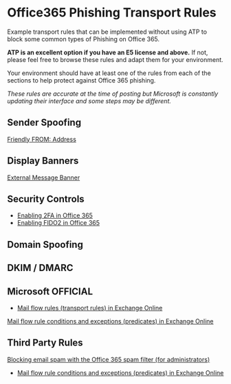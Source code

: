 # Office365 Phishing Transport Rules

Example transport rules that can be implemented without using ATP to block some common types of Phishing on Office 365.

**ATP is an excellent option if you have an E5 license and above.** If not, please feel free to browse these rules and adapt them for your environment. 

Your environment should have at least one of the rules from each of the sections to help protect against Office 365 phishing. 

*These rules are accurate at the time of posting but Microsoft is constantly updating their interface and some steps may be different.*


## Sender Spoofing

[Friendly FROM: Address](/friendly-from/README.md)

## Display Banners

[External Message Banner](/external-sender/README.md)

## Security Controls

- [Enabling 2FA in Office 365](/security/office365-enable-2fa.md)
- [Enabling FIDO2 in Office 365](/security/office365-enable-FIDO2.md)

## Domain Spoofing


## DKIM / DMARC


## Microsoft OFFICIAL

- [Mail flow rules (transport rules) in Exchange Online](https://docs.microsoft.com/en-us/exchange/security-and-compliance/mail-flow-rules/mail-flow-rules)

[Mail flow rule conditions and exceptions (predicates) in Exchange Online](https://docs.microsoft.com/en-us/exchange/security-and-compliance/mail-flow-rules/conditions-and-exceptions)

## Third Party Rules

[Blocking email spam with the Office 365 spam filter (for administrators)](https://www.clouddirect.net/knowledge-base/KB0011008/blocking-email-spam-with-the-office-365-spam-filter-for-administrators)
- [Mail flow rule conditions and exceptions (predicates) in Exchange Online](https://docs.microsoft.com/en-us/exchange/security-and-compliance/mail-flow-rules/conditions-and-exceptions)
